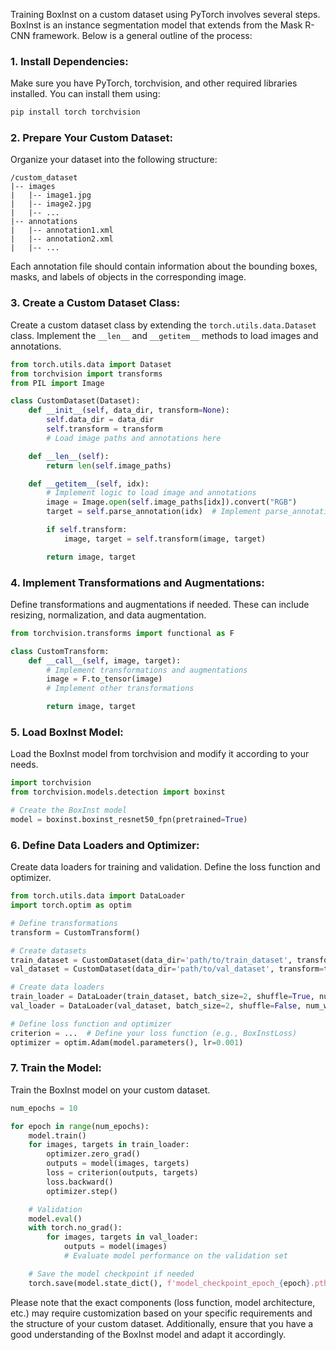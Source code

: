 Training BoxInst on a custom dataset using PyTorch involves several steps. BoxInst is an instance segmentation model that extends from the Mask R-CNN framework. Below is a general outline of the process:

### 1. Install Dependencies:
Make sure you have PyTorch, torchvision, and other required libraries installed. You can install them using:

```bash
pip install torch torchvision
```

### 2. Prepare Your Custom Dataset:
Organize your dataset into the following structure:

```
/custom_dataset
|-- images
|   |-- image1.jpg
|   |-- image2.jpg
|   |-- ...
|-- annotations
|   |-- annotation1.xml
|   |-- annotation2.xml
|   |-- ...
```

Each annotation file should contain information about the bounding boxes, masks, and labels of objects in the corresponding image.

### 3. Create a Custom Dataset Class:
Create a custom dataset class by extending the `torch.utils.data.Dataset` class. Implement the `__len__` and `__getitem__` methods to load images and annotations.

```python
from torch.utils.data import Dataset
from torchvision import transforms
from PIL import Image

class CustomDataset(Dataset):
    def __init__(self, data_dir, transform=None):
        self.data_dir = data_dir
        self.transform = transform
        # Load image paths and annotations here

    def __len__(self):
        return len(self.image_paths)

    def __getitem__(self, idx):
        # Implement logic to load image and annotations
        image = Image.open(self.image_paths[idx]).convert("RGB")
        target = self.parse_annotation(idx)  # Implement parse_annotation method

        if self.transform:
            image, target = self.transform(image, target)

        return image, target
```

### 4. Implement Transformations and Augmentations:
Define transformations and augmentations if needed. These can include resizing, normalization, and data augmentation.

```python
from torchvision.transforms import functional as F

class CustomTransform:
    def __call__(self, image, target):
        # Implement transformations and augmentations
        image = F.to_tensor(image)
        # Implement other transformations

        return image, target
```

### 5. Load BoxInst Model:
Load the BoxInst model from torchvision and modify it according to your needs.

```python
import torchvision
from torchvision.models.detection import boxinst

# Create the BoxInst model
model = boxinst.boxinst_resnet50_fpn(pretrained=True)
```

### 6. Define Data Loaders and Optimizer:
Create data loaders for training and validation. Define the loss function and optimizer.

```python
from torch.utils.data import DataLoader
import torch.optim as optim

# Define transformations
transform = CustomTransform()

# Create datasets
train_dataset = CustomDataset(data_dir='path/to/train_dataset', transform=transform)
val_dataset = CustomDataset(data_dir='path/to/val_dataset', transform=transform)

# Create data loaders
train_loader = DataLoader(train_dataset, batch_size=2, shuffle=True, num_workers=4)
val_loader = DataLoader(val_dataset, batch_size=2, shuffle=False, num_workers=4)

# Define loss function and optimizer
criterion = ...  # Define your loss function (e.g., BoxInstLoss)
optimizer = optim.Adam(model.parameters(), lr=0.001)
```

### 7. Train the Model:
Train the BoxInst model on your custom dataset.

```python
num_epochs = 10

for epoch in range(num_epochs):
    model.train()
    for images, targets in train_loader:
        optimizer.zero_grad()
        outputs = model(images, targets)
        loss = criterion(outputs, targets)
        loss.backward()
        optimizer.step()

    # Validation
    model.eval()
    with torch.no_grad():
        for images, targets in val_loader:
            outputs = model(images)
            # Evaluate model performance on the validation set

    # Save the model checkpoint if needed
    torch.save(model.state_dict(), f'model_checkpoint_epoch_{epoch}.pth')
```

Please note that the exact components (loss function, model architecture, etc.) may require customization based on your specific requirements and the structure of your custom dataset. Additionally, ensure that you have a good understanding of the BoxInst model and adapt it accordingly.
